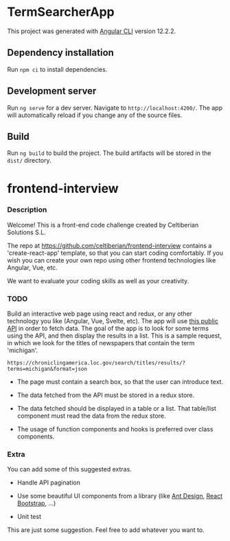 # TermSearcherApp

This project was generated with [Angular CLI](https://github.com/angular/angular-cli) version 12.2.2.

## Dependency installation

Run `npm ci` to install dependencies.

## Development server

Run `ng serve` for a dev server. Navigate to `http://localhost:4200/`. The app will automatically reload if you change any of the source files.

## Build

Run `ng build` to build the project. The build artifacts will be stored in the `dist/` directory.

# frontend-interview

### Description

Welcome! This is a front-end code challenge created by Celtiberian Solutions S.L.

The repo at https://github.com/celtiberian/frontend-interview contains a 'create-react-app' template, so that you can start coding comfortably. If you 
wish you can create your own repo using other frontend technologies like Angular, Vue, etc.

We want to evaluate your coding skills as well as your creativity.

### TODO

Build an interactive web page using react and redux, or any other technology you like (Angular, Vue, Svelte, etc). 
The app will use [this public API](https://chroniclingamerica.loc.gov/about/api/) in order to fetch data. The goal 
of the app is to look for some terms using the API, and then display the results in a list. This is a sample 
request, in which we look for the titles of newspapers that contain the term 'michigan'. 

```
https://chroniclingamerica.loc.gov/search/titles/results/?terms=michigan&format=json
```

* The page must contain a search box, so that the user can introduce text.

* The data fetched from the API must be stored in a redux store.

* The data fetched should be displayed in a table or a list. That table/list component must read the data from the redux store.

* The usage of function components and hooks is preferred over class components.

### Extra

You can add some of this suggested extras. 

* Handle API pagination

* Use some beautiful UI components from a library (like [Ant Design](https://ant.design/docs/react/introduce), [React Bootstrap](https://react-bootstrap.github.io/), ...) 

* Unit test

This are just some suggestion. Feel free to add whatever you want to.

